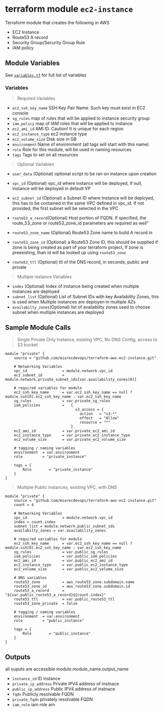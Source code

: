 # terraform module `ec2-instance`
Terraform module that creates the following in AWS
 - EC2 Instance
 - Route53 A record
 - Security Group/Security Group Rule
 - IAM policy

## Module Variables

See [`variables.tf`](./variables.tf) for full list of variables

### Variables

> Required Variables
- `ec2_ssh_key_name` SSH Key Pair Name. Such key must exist in EC2 console
- `sg_rules` map of rules that will be applied to instance security group
- `iam_policy` map of IAM roles that will be applied to instance
- `ec2_ami_id` AMI ID. Caution! It is unique for each region
- `ec2_instance_type` ec2 instance type
- `ec2_volume_size` Disk size in GB
- `environment` Name of environment (all tags will start with this name)
- `role` Role for this module, will be used in naming resources
- `tags` Tags to set on all resources

> Optional Variables
- `user_data` (Optional) optional script to be ran on instance upon creation
- `vpc_id` (Optional) vpc_id where instance will be deployed, if null, instance will be deployed in default VP
- `ec2_subnet_id` (Optional) a Subnet ID where Instance will be deployed, this has to be contained in the same VPC defined in vpc_id. If not provided, the first subnet will be selected in the VPC

- `route53_a_record`(Optional) Host portion of FQDN. If specified, the route_53_zone or  route53_zone_id parameters are required as well"
- `route53_zone_name` (Optional) Route53 Zone name to build A record in
- `route53_zone_id` (Optional) a Route53 Zone ID, this should be supplied if zone is being created as part of your terraform project, If zone is preexisting, than id will be looked up using `route53_zone`
- `route53_ttl` (Optional) ttl of the DNS record, in seconds, public and private
>  Multiple instance Variables
- `index` (Optional) Index of instance being created when multiple instances are deployed
- `subnet_list` (Optional) List of Subnet IDs with key Availability Zones, this is used when Multiple instances are deployen in multiple AZs
- `availabilty_zones`(Optional) list of availability zones used to choose subnet when multiple instances are deployed

## Sample Module Calls

> Single Private Only Instance, existing VPC, No DNS Config, access to S3 bucket

```hcl
module "private" {
    source = "github.com/miarecdevops/terraform-aws-ec2-instance.git"

    # Networking Variables
    vpc_id                = module.network.vpc_id
    ec2_subnet_id         = module.network.private_subnet_ids[var.availability_zones[0]]

    # required variables for module
    ec2_ssh_key_name      = var.ec2_ssh_key_name == null ? module.ssh[0].ec2_ssh_key_name : var.ec2_ssh_key_name
    sg_rules              = var.private_sg_rules
    iam_policies          =   {
                                s3_access = {
                                  action   = "s3:*"
                                  effect   = "Allow"
                                  resource = "*"
                              }
    ec2_ami_id            = var.private_ec2_ami_id
    ec2_instance_type     = var.private_ec2_instance_type
    ec2_volume_size       = var.private_ec2_volume_size

    # tagging / naming variables
    environment  = var.environment
    role         = "private_instance"

    tags = {
        Role        = "private_instance"
    }
}
```

> Multiple Public instances, existing VPC, with DNS

```hcl
module "private" {
    source = "github.com/miarecdevops/terraform-aws-ec2-instance.git"
    count = 4

    # Networking Variables
    vpc_id                = module.network.vpc_id
    index = count.index
    subnet_list = module.network.public_subnet_ids
    availabilty_zones = var.availability_zones

    # required variables for module
    ec2_ssh_key_name      = var.ec2_ssh_key_name == null ? module.ssh[0].ec2_ssh_key_name : var.ec2_ssh_key_name
    sg_rules              = var.public_sg_rules
    iam_policies          = var.public_iam_policies
    ec2_ami_id            = var.public_ec2_ami_id
    ec2_instance_type     = var.public_ec2_instance_type
    ec2_volume_size       = var.public_ec2_volume_size

    # DNS variables
    route53_zone          = aws_route53_zone.subdomain.name
    route53_zone_id       = aws_route53_zone.subdomain.id
    route53_a_record      = "${var.public_route53_a_record}${count.index}"
    route53_ttl           = var.public_route53_ttl
    route53_zone_private  = false

    # tagging / naming variables
    environment  = var.environment
    role         = "public_instance"

    tags = {
        Role        = "public_instance"
    }
}

```

## Outputs

all ouputs are accessible module.module_name.output_name

- `instance_id`  ID instance
- `private_ip_address` Private IPV4 address of instnace
- `public_ip_address` Public IPV4 address of instnace
- `fqdn` Publicly resolvable FQDN
- `private_fqdn` privately resolvable FQDN
- `iam_role` iam role arn
